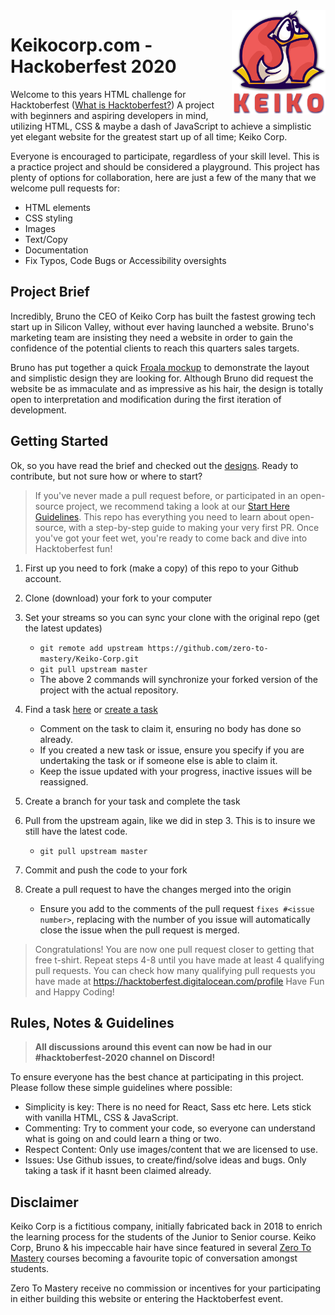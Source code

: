 <img src="assets/images/keiko-logo.png" align="right" width="150px"/>

# Keikocorp.com - Hackoberfest 2020

Welcome to this years HTML challenge for Hacktoberfest ([What is Hacktoberfest?]()) A project with beginners and aspiring developers in mind, utilizing HTML, CSS & maybe a dash of JavaScript to achieve a simplistic yet elegant website for the greatest start up of all time; Keiko Corp.

Everyone is encouraged to participate, regardless of your skill level. This is a practice project and should be considered a playground. This project has plenty of options for collaboration, here are just a few of the many that we welcome pull requests for:

-   HTML elements
-   CSS styling
-   Images
-   Text/Copy
-   Documentation
-   Fix Typos, Code Bugs or Accessibility oversights

## Project Brief

Incredibly, Bruno the CEO of Keiko Corp has built the fastest growing tech start up in Silicon Valley, without ever having launched a website. Bruno's marketing team are insisting they need a website in order to gain the confidence of the potential clients to reach this quarters sales targets.

Bruno has put together a quick [Froala mockup](/design-assets/design-mockup.png) to demonstrate the layout and simplistic design they are looking for. Although Bruno did request the website be as immaculate and as impressive as his hair, the design is totally open to interpretation and modification during the first iteration of development.

## Getting Started

Ok, so you have read the brief and checked out the [designs](/design-assets/design-mockup.png). Ready to contribute, but not sure how or where to start?

> If you've never made a pull request before, or participated in an open-source project, we recommend taking a look at our [Start Here Guidelines](https://github.com/zero-to-mastery/start-here-guidelines). This repo has everything you need to learn about open-source, with a step-by-step guide to making your very first PR.
> Once you've got your feet wet, you're ready to come back and dive into Hacktoberfest fun!

1. First up you need to fork (make a copy) of this repo to your Github account.
2. Clone (download) your fork to your computer
3. Set your streams so you can sync your clone with the original repo (get the latest updates)

    - `git remote add upstream https://github.com/zero-to-mastery/Keiko-Corp.git`
    - `git pull upstream master`
    - The above 2 commands will synchronize your forked version of the project with the actual repository.

4. Find a task [here](https://github.com/zero-to-mastery/Keiko-Corp/issues) or [create a task](https://github.com/zero-to-mastery/Keiko-Corp/issues)
    - Comment on the task to claim it, ensuring no body has done so already.
    - If you created a new task or issue, ensure you specify if you are undertaking the task or if someone else is able to claim it.
    - Keep the issue updated with your progress, inactive issues will be reassigned.
5. Create a branch for your task and complete the task
6. Pull from the upstream again, like we did in step 3. This is to insure we still have the latest code.
    - `git pull upstream master`
7. Commit and push the code to your fork
8. Create a pull request to have the changes merged into the origin
    - Ensure you add to the comments of the pull request `fixes #<issue number>`, replacing **<issue number>** with the number of you issue will automatically close the issue when the pull request is merged.

> Congratulations! You are now one pull request closer to getting that free t-shirt. Repeat steps 4-8 until you have made at least 4 qualifying pull requests. You can check how many qualifying pull requests you have made at <https://hacktoberfest.digitalocean.com/profile> Have Fun and Happy Coding!

## Rules, Notes & Guidelines

> **All discussions around this event can now be had in our #hacktoberfest-2020 channel on Discord!**

To ensure everyone has the best chance at participating in this project. Please follow these simple guidelines where possible:

-   Simplicity is key: There is no need for React, Sass etc here. Lets stick with vanilla HTML, CSS & JavaScript.
-   Commenting: Try to comment your code, so everyone can understand what is going on and could learn a thing or two.
-   Respect Content: Only use images/content that we are licensed to use.
-   Issues: Use Github issues, to create/find/solve ideas and bugs. Only taking a task if it hasnt been claimed already.

## Disclaimer

Keiko Corp is a fictitious company, initially fabricated back in 2018 to enrich the learning process for the students of the Junior to Senior course. Keiko Corp, Bruno & his impeccable hair have since featured in several [Zero To Mastery]() courses becoming a favourite topic of conversation amongst students.

Zero To Mastery receive no commission or incentives for your participating in either building this website or entering the Hacktoberfest event.
